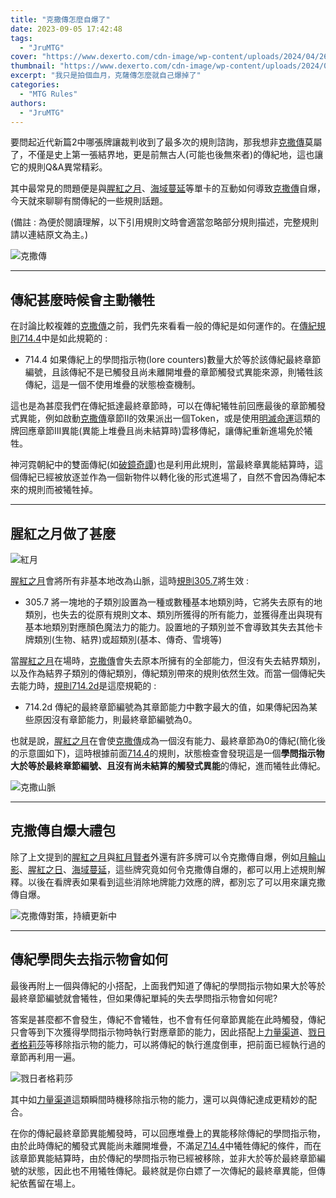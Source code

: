 ```yaml
---
title: "克撒傳怎麼自爆了"
date: 2023-09-05 17:42:48
tags:
  - "JruMTG"
cover: "https://www.dexerto.com/cdn-image/wp-content/uploads/2024/04/26/MTG-Blood-Moon.jpg?width=3840&quality=60&format=auto"
thumbnail: "https://www.dexerto.com/cdn-image/wp-content/uploads/2024/04/26/MTG-Blood-Moon.jpg?width=3840&quality=60&format=auto"
excerpt: "我只是拍個血月，克薩傳怎麼就自己爆掉了"
categories:
  - "MTG Rules"
authors:
  - "JruMTG"
---
```


要問起近代新篇2中哪張牌讓裁判收到了最多次的規則諮詢，那我想非[克撒傳](https://scryfall.com/card/mh2/259/zht/%E5%85%8B%E6%92%92%E5%82%B3)莫屬了，不僅是史上第一張結界地，更是前無古人(可能也後無來者)的傳紀地，這也讓它的規則Q&A異常精彩。

其中最常見的問題便是與[腥紅之月](https://scryfall.com/card/2xm/118/blood-moon)、[海域蔓延](https://scryfall.com/card/zen/70/spreading-seas)等單卡的互動如何導致[克撒傳](https://scryfall.com/card/mh2/259/zht/%E5%85%8B%E6%92%92%E5%82%B3)自爆，今天就來聊聊有關傳紀的一些規則話題。

(備註 : 為便於閱讀理解，以下引用規則文時會適當忽略部分規則描述，完整規則請以連結原文為主。)

![克撒傳](https://cards.scryfall.io/large/front/0/7/076eeade-0788-4c93-9770-d9c566bda730.jpg?1646280424)

---

## 傳紀甚麼時候會主動犧牲

在討論比較複雜的[克撒傳](https://scryfall.com/card/mh2/259/zht/%E5%85%8B%E6%92%92%E5%82%B3)之前，我們先來看看一般的傳紀是如何運作的。在[傳紀規則714.4](https://mtg.fandom.com/wiki/Saga)中是如此規範的 :

- 714.4
  如果傳紀上的學問指示物(lore counters)數量大於等於該傳紀最終章節編號，且該傳紀不是已觸發且尚未離開堆疊的章節觸發式異能來源，則犧牲該傳紀，這是一個不使用堆疊的狀態檢查機制。

這也是為甚麼我們在傳紀抵達最終章節時，可以在傳紀犧牲前回應最後的章節觸發式異能，例如啟動[克撒傳](https://scryfall.com/card/mh2/259/zht/%E5%85%8B%E6%92%92%E5%82%B3)章節II的效果派出一個Token，或是使用[明滅命運](https://scryfall.com/card/thb/16/zht/%E6%98%8E%E6%BB%85%E5%91%BD%E9%81%8B)這類的牌回應章節III異能(異能上堆疊且尚未結算時)雲移傳紀，讓傳紀重新進場免於犧牲。

神河霓朝紀中的雙面傳紀(如[破鏡奇譚](https://scryfall.com/card/neo/141/fable-of-the-mirror-breaker-reflection-of-kiki-jiki))也是利用此規則，當最終章異能結算時，這個傳紀已經被放逐並作為一個新物件以轉化後的形式進場了，自然不會因為傳紀本來的規則而被犧牲掉。

---

## 腥紅之月做了甚麼

![紅月](https://i.imgur.com/ktdCln2.jpg)

[腥紅之月](https://scryfall.com/card/2xm/118/blood-moon)會將所有非基本地改為山脈，這時[規則305.7](https://mtg.fandom.com/wiki/Land)將生效 :

- 305.7
  將一塊地的子類別設置為一種或數種基本地類別時，它將失去原有的地類別，也失去的從原有規則文本、類別所獲得的所有能力，並獲得產出與現有基本地類別對應顏色魔法力的能力。設置地的子類別並不會導致其失去其他卡牌類別(生物、結界)或超類別(基本、傳奇、雪境等)

當[腥紅之月](https://scryfall.com/card/2xm/118/blood-moon)在場時，[克撒傳](https://scryfall.com/card/mh2/259/zht/%E5%85%8B%E6%92%92%E5%82%B3)會失去原本所擁有的全部能力，但沒有失去結界類別，以及作為結界子類別的傳紀類別，傳紀類別帶來的規則依然生效。而當一個傳紀失去能力時，[規則714.2d](https://mtg.fandom.com/wiki/Saga)是這麼規範的 :

- 714.2d
  傳紀的最終章節編號為其章節能力中數字最大的值，如果傳紀因為某些原因沒有章節能力，則最終章節編號為0。

也就是說，[腥紅之月](https://scryfall.com/card/2xm/118/blood-moon)在會使[克撒傳](https://scryfall.com/card/mh2/259/zht/%E5%85%8B%E6%92%92%E5%82%B3)成為一個沒有能力、最終章節為0的傳紀(簡化後的示意圖如下)，這時根據前面[714.4](https://mtg.fandom.com/wiki/Saga)的規則，狀態檢查會發現這是一個**學問指示物大於等於最終章節編號、且沒有尚未結算的觸發式異能**的傳紀，進而犧牲此傳紀。

![克撒山脈](https://i.imgur.com/zl1qSzR.png)

---

## 克撒傳自爆大禮包

除了上文提到的[腥紅之月](https://scryfall.com/card/2xm/118/blood-moon)與[紅月賢者](https://scryfall.com/card/tsr/175/magus-of-the-moon)外還有許多牌可以令克撒傳自爆，例如[月輪山影](https://scryfall.com/card/m19/128/alpine-moon)、[腥紅之日](https://scryfall.com/card/rix/92/blood-sun)、[海域蔓延](https://scryfall.com/card/zen/70/spreading-seas)，這些牌究竟如何令克撒傳自爆的，都可以用上述規則解釋。以後在看牌表如果看到這些消除地牌能力效應的牌，都別忘了可以用來讓克撒傳自爆。

![克撒傳對策，持續更新中](https://i.imgur.com/gUlLwPV.jpg)

---

## 傳紀學問失去指示物會如何

最後再附上一個與傳紀的小搭配，上面我們知道了傳紀的學問指示物如果大於等於最終章節編號就會犧牲，但如果傳紀單純的失去學問指示物會如何呢?

答案是甚麼都不會發生，傳紀不會犧牲，也不會有任何章節異能在此時觸發，傳紀只會等到下次獲得學問指示物時執行對應章節的能力，因此搭配上[力量渠道](https://scryfall.com/card/ncc/376/power-conduit)、[戮日者格莉莎](https://scryfall.com/card/one/202/glissa-sunslayer)等移除指示物的能力，可以將傳紀的執行進度倒車，把前面已經執行過的章節再利用一遍。

![戮日者格莉莎](https://i.imgur.com/qAuPqq6.jpg)

其中如[力量渠道](https://scryfall.com/card/ncc/376/power-conduit)這類瞬間時機移除指示物的能力，還可以與傳紀達成更精妙的配合。

在你的傳紀最終章節異能觸發時，可以回應堆疊上的異能移除傳紀的學問指示物，由於此時傳紀的觸發式異能尚未離開堆疊，不滿足[714.4](https://mtg.fandom.com/wiki/Saga)中犧牲傳紀的條件，而在該章節異能結算時，由於傳紀的學問指示物已經被移除，並非大於等於最終章節編號的狀態，因此也不用犧牲傳紀。最終就是你白嫖了一次傳紀的最終章異能，但傳紀依舊留在場上。
